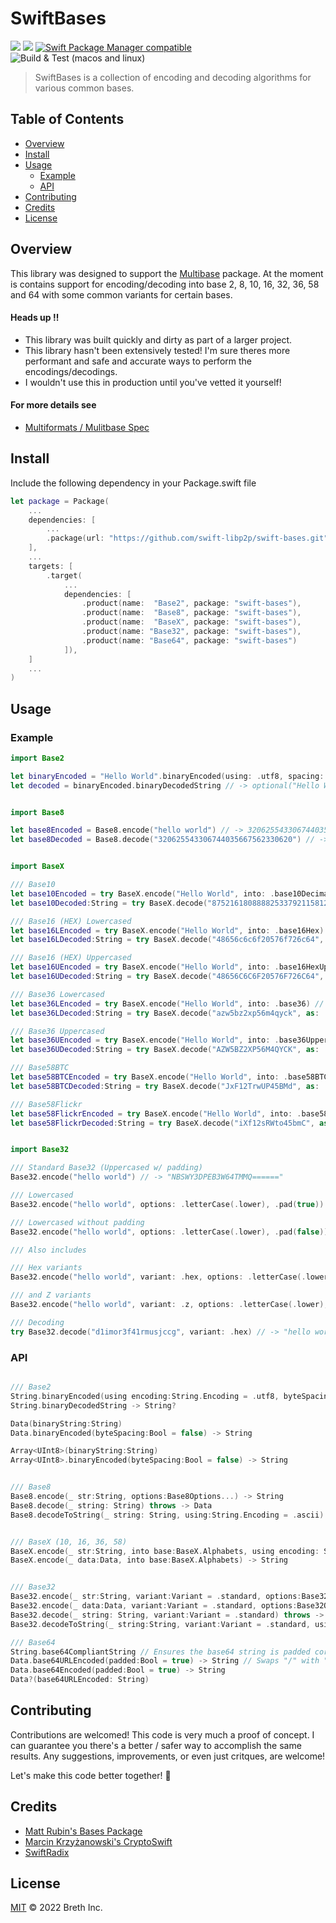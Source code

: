 # SwiftBases

[![](https://img.shields.io/badge/made%20by-Breth-blue.svg?style=flat-square)](https://breth.app)
[![](https://img.shields.io/badge/project-multiformats-blue.svg?style=flat-square)](https://github.com/multiformats/multiformats)
[![Swift Package Manager compatible](https://img.shields.io/badge/SPM-compatible-blue.svg?style=flat-square)](https://github.com/apple/swift-package-manager)
![Build & Test (macos and linux)](https://github.com/swift-libp2p/swift-bases/actions/workflows/build+test.yml/badge.svg)

> SwiftBases is a collection of encoding and decoding algorithms for various common bases.

## Table of Contents

- [Overview](#overview)
- [Install](#install)
- [Usage](#usage)
  - [Example](#example)
  - [API](#api)
- [Contributing](#contributing)
- [Credits](#credits)
- [License](#license)

## Overview
This library was designed to support the [Multibase](#) package. At the moment is contains support for encoding/decoding into base 2, 8, 10, 16, 32, 36, 58 and 64 with some common variants for certain bases.

#### Heads up ‼️
- This library was built quickly and dirty as part of a larger project.
- This library hasn't been extensively tested! I'm sure theres more performant and safe and accurate ways to perform the encodings/decodings.  
- I wouldn't use this in production until you've vetted it yourself! 

#### For more details see 
- [Multiformats / Mulitbase Spec](https://github.com/multiformats/multibase/blob/master/README.md)


## Install

Include the following dependency in your Package.swift file
```Swift
let package = Package(
    ...
    dependencies: [
        ...
        .package(url: "https://github.com/swift-libp2p/swift-bases.git", .upToNextMajor(from: "0.0.1"))
    ],
    ...
    targets: [
        .target(
            ...
            dependencies: [
                .product(name:  "Base2", package: "swift-bases"),
                .product(name:  "Base8", package: "swift-bases"),
                .product(name:  "BaseX", package: "swift-bases"),
                .product(name: "Base32", package: "swift-bases"),
                .product(name: "Base64", package: "swift-bases")
            ]),
    ]
    ...
)
```

## Usage

### Example

```Swift
import Base2

let binaryEncoded = "Hello World".binaryEncoded(using: .utf8, spacing: true) // -> "01001000 01100101 01101100 01101100 01101111 00100000 01010111 01101111 01110010 01101100 01100100"
let decoded = binaryEncoded.binaryDecodedString // -> optional("Hello World")


import Base8

let base8Encoded = Base8.encode("hello world") // -> 320625543306744035667562330620==
let base8Decoded = Base8.decode("320625543306744035667562330620") // -> "hello world"


import BaseX

/// Base10
let base10Encoded = try BaseX.encode("Hello World", into: .base10Decimal) // -> 87521618088882533792115812
let base10Decoded:String = try BaseX.decode("87521618088882533792115812", as: .base10Decimal) // -> Hello World

/// Base16 (HEX) Lowercased
let base16LEncoded = try BaseX.encode("Hello World", into: .base16Hex) // -> 48656c6c6f20576f726c64
let base16LDecoded:String = try BaseX.decode("48656c6c6f20576f726c64", as: .base16Hex) // -> Hello World

/// Base16 (HEX) Uppercased
let base16UEncoded = try BaseX.encode("Hello World", into: .base16HexUpper) // -> 48656C6C6F20576F726C64
let base16UDecoded:String = try BaseX.decode("48656C6C6F20576F726C64", as: .base16HexUpper) // -> Hello World

/// Base36 Lowercased
let base36LEncoded = try BaseX.encode("Hello World", into: .base36) // -> azw5bz2xp56m4qyck
let base36LDecoded:String = try BaseX.decode("azw5bz2xp56m4qyck", as: .base36) // -> Hello World

/// Base36 Uppercased
let base36UEncoded = try BaseX.encode("Hello World", into: .base36Upper) // -> AZW5BZ2XP56M4QYCK
let base36UDecoded:String = try BaseX.decode("AZW5BZ2XP56M4QYCK", as: .base36Upper) // -> Hello World

/// Base58BTC
let base58BTCEncoded = try BaseX.encode("Hello World", into: .base58BTC) // -> JxF12TrwUP45BMd
let base58BTCDecoded:String = try BaseX.decode("JxF12TrwUP45BMd", as: .base58BTC) // -> Hello World

/// Base58Flickr
let base58FlickrEncoded = try BaseX.encode("Hello World", into: .base58Flickr) // -> iXf12sRWto45bmC
let base58FlickrDecoded:String = try BaseX.decode("iXf12sRWto45bmC", as: .base58Flickr) // -> Hello World


import Base32

/// Standard Base32 (Uppercased w/ padding)
Base32.encode("hello world") // -> "NBSWY3DPEB3W64TMMQ======"

/// Lowercased
Base32.encode("hello world", options: .letterCase(.lower), .pad(true)) // -> "nbswy3dpeb3w64tmmq======"

/// Lowercased without padding
Base32.encode("hello world", options: .letterCase(.lower), .pad(false)) // -> "nbswy3dpeb3w64tmmq"

/// Also includes 

/// Hex variants
Base32.encode("hello world", variant: .hex, options: .letterCase(.lower), .pad(false)) // -> "d1imor3f41rmusjccg"

/// and Z variants
Base32.encode("hello world", variant: .z, options: .letterCase(.lower), .pad(false)) // -> "pb1sa5dxrb5s6hucco"

/// Decoding
try Base32.decode("d1imor3f41rmusjccg", variant: .hex) // -> "hello world"

```

### API
```Swift

/// Base2
String.binaryEncoded(using encoding:String.Encoding = .utf8, byteSpacing:Bool = false) -> String?
String.binaryDecodedString -> String?

Data(binaryString:String)
Data.binaryEncoded(byteSpacing:Bool = false) -> String

Array<UInt8>(binaryString:String)
Array<UInt8>.binaryEncoded(byteSpacing:Bool = false) -> String


/// Base8
Base8.encode(_ str:String, options:Base8Options...) -> String
Base8.decode(_ string: String) throws -> Data
Base8.decodeToString(_ string: String, using:String.Encoding = .ascii) throws -> String


/// BaseX (10, 16, 36, 58)
BaseX.encode(_ str:String, into base:BaseX.Alphabets, using encoding: String.Encoding = .utf8) throws -> String
BaseX.encode(_ data:Data, into base:BaseX.Alphabets) -> String


/// Base32 
Base32.encode(_ str:String, variant:Variant = .standard, options:Base32Options...) -> String
Base32.encode(_ data:Data, variant:Variant = .standard, options:Base32Options...) -> String
Base32.decode(_ string: String, variant:Variant = .standard) throws -> Data
Base32.decodeToString(_ string:String, variant:Variant = .standard, using:String.Encoding = .ascii) throws -> String

/// Base64
String.base64CompliantString // Ensures the base64 string is padded correctly
Data.base64URLEncoded(padded:Bool = true) -> String // Swaps "/" with "_", and "+" with "-"
Data.base64Encoded(padded:Bool = true) -> String
Data?(base64URLEncoded: String)

```

## Contributing

Contributions are welcomed! This code is very much a proof of concept. I can guarantee you there's a better / safer way to accomplish the same results. Any suggestions, improvements, or even just critques, are welcome! 

Let's make this code better together! 🤝

## Credits

- [Matt Rubin's Bases Package](https://github.com/mattrubin/Bases)
- [Marcin Krzyżanowski's CryptoSwift](https://github.com/krzyzanowskim/CryptoSwift)
- [SwiftRadix](https://github.com/orchetect/SwiftRadix)

## License

[MIT](LICENSE) © 2022 Breth Inc.
